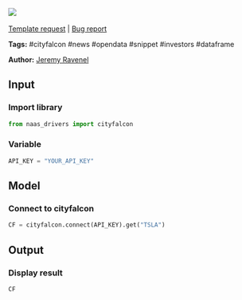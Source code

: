 <a href="https://app.naas.ai/user-redirect/naas/downloader?url=https://raw.githubusercontent.com/jupyter-naas/awesome-notebooks/master/Cityfalcon/Cityfalcon_Get_data_from_API.ipynb" target="_parent"><img src="https://naasai-public.s3.eu-west-3.amazonaws.com/open_in_naas.svg"/></a><br><br><a href="https://github.com/jupyter-naas/awesome-notebooks/issues/new?assignees=&labels=&template=template-request.md&title=Tool+-+Action+of+the+notebook+">Template request</a> | <a href="https://github.com/jupyter-naas/awesome-notebooks/issues/new?assignees=&labels=bug&template=bug_report.md&title=Cityfalcon+-+Get+data+from+API:+Error+short+description">Bug report</a>

**Tags:** #cityfalcon #news #opendata #snippet #investors #dataframe

**Author:** [Jeremy Ravenel](https://www.linkedin.com/in/ACoAAAJHE7sB5OxuKHuzguZ9L6lfDHqw--cdnJg/)

## Input

### Import library


```python
from naas_drivers import cityfalcon
```

### Variable


```python
API_KEY = "YOUR_API_KEY"
```

## Model

### Connect to cityfalcon


```python
CF = cityfalcon.connect(API_KEY).get("TSLA")
```

## Output

### Display result


```python
CF
```
